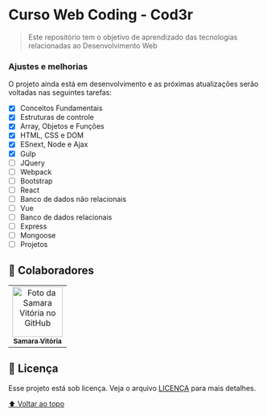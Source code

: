 # Curso Web Coding - Cod3r

<!---Esses são exemplos. Veja https://shields.io para outras pessoas ou para personalizar este conjunto de escudos. Você pode querer incluir dependências, status do projeto e informações de licença aqui--->

> Este repositório tem o objetivo de aprendizado das tecnologias relacionadas ao Desenvolvimento Web

### Ajustes e melhorias

O projeto ainda está em desenvolvimento e as próximas atualizações serão voltadas nas seguintes tarefas:

- [x] Conceitos Fundamentais
- [x] Estruturas de controle
- [x] Array, Objetos e Funções
- [x] HTML, CSS e DOM
- [x] ESnext, Node e Ajax
- [x] Gulp
- [ ] JQuery
- [ ] Webpack
- [ ] Bootstrap
- [ ] React
- [ ] Banco de dados não relacionais
- [ ] Vue
- [ ] Banco de dados relacionais
- [ ] Express
- [ ] Mongoose
- [ ] Projetos 

## 🤝 Colaboradores

<table>
  <tr>
    <td align="center">
      <a href="https://www.linkedin.com/in/iamsamarav/">
        <img src="https://media.licdn.com/dms/image/D4D03AQFPNXrqXphbrQ/profile-displayphoto-shrink_200_200/0/1669081570828?e=1694044800&v=beta&t=V7G2hypBZXemPt4JZgLI5huBf0qpO23tMHNdYSJzQvY" width="100px;" alt="Foto da Samara Vitória no GitHub"/><br>
        <sub>
          <b>Samara Vitória</b>
        </sub>
      </a>
    </td>
  </tr>
</table>

## 📝 Licença

Esse projeto está sob licença. Veja o arquivo [LICENÇA](LICENSE.md) para mais detalhes.

[⬆ Voltar ao topo](#curso-web-coding--cod3r)<br>
